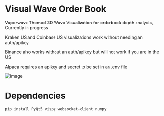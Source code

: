 # Visual Wave Order Book

Vaporwave Themed 3D Wave Visualization for orderbook depth analysis, Currently in progress

Kraken US and Coinbase US visualizations work without needing an auth/apikey

Binance also works without an auth/apikey but will not work if you are in the US

Alpaca requires an apikey and secret to be set in an .env file

![image](https://github.com/user-attachments/assets/32edec6b-3f94-4cc0-b2a0-b7daa8679c2d)

# Dependencies

```bash
pip install PyQt5 vispy websocket-client numpy
```

